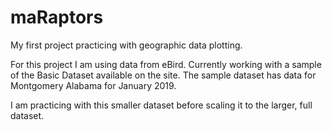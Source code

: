 # maRaptors
My first project practicing with geographic data plotting. 

For this project I am using data from eBird. Currently working with a sample of the Basic Dataset available on the site. The sample dataset has data for Montgomery Alabama for January 2019.

I am practicing with this smaller dataset before scaling it to the larger, full dataset.
